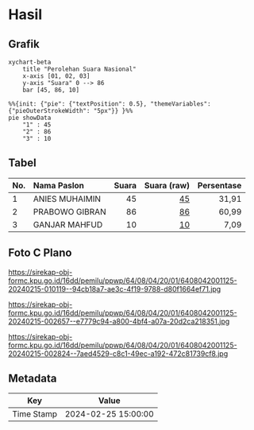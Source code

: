 # Hasil

## Grafik

```mermaid
xychart-beta
    title "Perolehan Suara Nasional"
    x-axis [01, 02, 03]
    y-axis "Suara" 0 --> 86
    bar [45, 86, 10]
```

```mermaid
%%{init: {"pie": {"textPosition": 0.5}, "themeVariables": {"pieOuterStrokeWidth": "5px"}} }%%
pie showData
    "1" : 45
    "2" : 86
    "3" : 10
```

## Tabel

| No. | Nama Paslon    | Suara | Suara (raw) | Persentase |
|:--- |:-------------- | -----:| -----------:| ----------:|
| 1   | ANIES MUHAIMIN | 45    | [45][p-1]   | 31,91      |
| 2   | PRABOWO GIBRAN | 86    | [86][p-2]   | 60,99      |
| 3   | GANJAR MAHFUD  | 10    | [10][p-3]   | 7,09       |


[p-1]: https://github.com/gigit-pemilu/pemilu-2024/blob/main/pilpres/hitung-suara/sub/64-kalimantan-timur/sub/08-kutai-timur/sub/04-sangatta-utara/sub/2001-sangatta-utara/sub/125-tps/sub/paslon-1.txt
[p-2]: https://github.com/gigit-pemilu/pemilu-2024/blob/main/pilpres/hitung-suara/sub/64-kalimantan-timur/sub/08-kutai-timur/sub/04-sangatta-utara/sub/2001-sangatta-utara/sub/125-tps/sub/paslon-2.txt
[p-3]: https://github.com/gigit-pemilu/pemilu-2024/blob/main/pilpres/hitung-suara/sub/64-kalimantan-timur/sub/08-kutai-timur/sub/04-sangatta-utara/sub/2001-sangatta-utara/sub/125-tps/sub/paslon-3.txt

## Foto C Plano

https://sirekap-obj-formc.kpu.go.id/16dd/pemilu/ppwp/64/08/04/20/01/6408042001125-20240215-010119--94cb18a7-ae3c-4f19-9788-d80f1664ef71.jpg

https://sirekap-obj-formc.kpu.go.id/16dd/pemilu/ppwp/64/08/04/20/01/6408042001125-20240215-002657--e7779c94-a800-4bf4-a07a-20d2ca218351.jpg

https://sirekap-obj-formc.kpu.go.id/16dd/pemilu/ppwp/64/08/04/20/01/6408042001125-20240215-002824--7aed4529-c8c1-49ec-a192-472c81739cf8.jpg


## Metadata

| Key        | Value               |
| ---------- | ------------------- |
| Time Stamp | 2024-02-25 15:00:00 |



